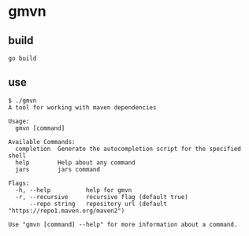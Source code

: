 # gmvn

## build

    go build

## use

    $ ./gmvn
    A tool for working with maven dependencies

    Usage:
      gmvn [command]

    Available Commands:
      completion  Generate the autocompletion script for the specified shell
      help        Help about any command
      jars        jars command

    Flags:
      -h, --help          help for gmvn
      -r, --recursive     recursive flag (default true)
          --repo string   repository url (default "https://repo1.maven.org/maven2")

    Use "gmvn [command] --help" for more information about a command.

